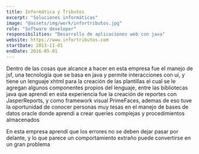 ```yaml
---
title: Informática y Tributos
excerpt: "Soluciones informáticas"
image: "@assets/img/work/infortributos.jpg"
role: "Software developer"
responsibilities: "Desarrollo de aplicaciones web con java"
website: https://www.infortributos.com
startDate: 2013-11-01
endDate: 2016-05-01
---
```


Dentro de las cosas que alcance a hacer en esta empresa fue el manejo de jsf, una tecnología que se basa en java y permite interacciones con ui, y tiene un lenguaje xhtml para la creación de las plantillas el cual se le agregan algunos componentes propios del lenguaje, entre las bibliotecas java que aprendí en esta experiencia fue la creación de reportes con JasperReports, y como framework visual PrimeFaces, ademas de eso tuve la oportunidad de conocer personas muy tesas en el manejo de bases de datos oracle donde aprendí a crear queries complejas y procedimientos almacenados

En esta empresa aprendí que los errores no se deben dejar pasar por delante, y lo que parece un comportamiento extraño puede convertirse en un gran problema
